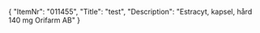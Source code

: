 {
  "ItemNr": "011455",
  "Title": "test",
  "Description": "Estracyt, kapsel, hård 140 mg Orifarm AB"
}